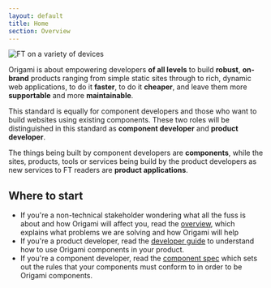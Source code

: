 ```yaml
---
layout: default
title: Home
section: Overview
---
```


<img src="{{ site.baseurl }}/img/devices.png" alt="FT on a variety of devices" class="transparent" />

<p class="alert-big">Origami is about empowering developers <b>of all levels</b> to build <b>robust</b>, <b>on-brand</b> products ranging from simple static sites through to rich, dynamic web applications, to do it <b>faster</b>, to do it <b>cheaper</b>, and leave them more <b>supportable</b> and more <b>maintainable</b>.</p>

This standard is equally for component developers and those who want to build websites using existing components.  These two roles will be distinguished in this standard as **component developer** and **product developer**.

The things being built by component developers are **components**, while the sites, products, tools or services being build by the product developers as new services to FT readers are **product applications**.

## Where to start

* If you're a non-technical stakeholder wondering what all the fuss is about and how Origami will affect you, read the [overview]({{site.baseurl}}/docs/overview/non-technical), which explains what problems we are solving and how Origami will help
* If you're a product developer, read the [developer guide]({{site.baseurl}}/docs/developer-guide) to understand how to use Origami components in your product.
* If you're a component developer, read the [component spec]({{site.baseurl}}/docs/component-spec) which sets out the rules that your components must conform to in order to be Origami components.
